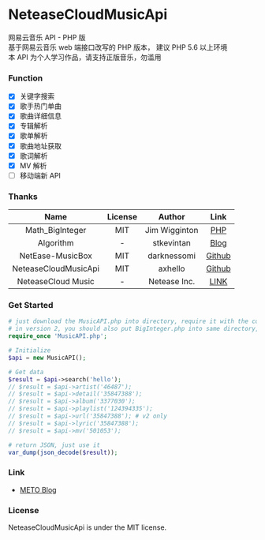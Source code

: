 NeteaseCloudMusicApi
=================
网易云音乐 API - PHP 版  
基于网易云音乐 web 端接口改写的 PHP 版本， 建议 PHP 5.6 以上环境  
本 API 为个人学习作品，请支持正版音乐，勿滥用

### Function
 - [x] 关键字搜索
 - [x] 歌手热门单曲
 - [x] 歌曲详细信息
 - [x] 专辑解析
 - [x] 歌单解析
 - [x] 歌曲地址获取
 - [x] 歌词解析
 - [x] MV 解析
 - [ ] 移动端新 API

### Thanks
| Name                 | License | Author        | Link                              |
| :---:                | :---:   | :---:         | :---:                             |
| Math_BigInteger      | MIT     | Jim Wigginton | [PHP](https://pear.php.net/package/Math_BigInteger)|
| Algorithm            | -       | stkevintan    | [Blog](http://sfork.coding.me/2015/07/23/nwmusicboxapi/)|
| NetEase-MusicBox     | MIT     | darknessomi   | [Github](https://github.com/darknessomi/musicbox)|
| NeteaseCloudMusicApi | MIT     | axhello       | [Github](https://github.com/axhello/NeteaseCloudMusicApi)|
| NeteaseCloud Music   | -       | Netease Inc.  | [LINK](http://www.163.com/)|


### Get Started

```php
# just download the MusicAPI.php into directory, require it with the correct path.
# in version 2, you should also put BigInteger.php into same directory, but don't require it.
require_once 'MusicAPI.php';

# Initialize
$api = new MusicAPI();

# Get data
$result = $api->search('hello');
// $result = $api->artist('46487');
// $result = $api->detail('35847388');
// $result = $api->album('3377030');
// $result = $api->playlist('124394335');
// $result = $api->url('35847388'); # v2 only
// $result = $api->lyric('35847388');
// $result = $api->mv('501053');

# return JSON, just use it
var_dump(json_decode($result));

```

### Link
 - [METO Blog](https://i-meto.com/)


### License
NeteaseCloudMusicApi is under the MIT license.
